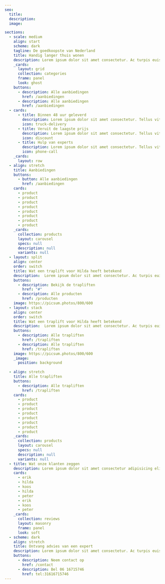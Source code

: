 ```yaml
---
seo:
  title:
  description:
  image:

sections:
  - scale: medium
    align: start
    scheme: dark
    tagline: De goedkoopste van Nederland
    title: Handig langer thuis wonen
    description: Lorem ipsum dolor sit amet consectetur. Ac turpis euismod pellentesque tempor sed augue. Nam tellus id.
    _cards:
      layout: grid
      collection: categories
      frame: panel
      look: ghost
    buttons:
      - description: Alle aanbiedingen
        href: /aanbiedingen
      - description: Alle aanbiedingen
        href: /aanbiedingen
  - cards:
      - title: Binnen 48 uur geleverd
        description: Lorem ipsum dolor sit amet consectetur. Tellus vitae morbi purus amet morbi porta dolor ut. Leo nulla mi.
        icon: truck-delivery
      - title: Veruit de laagste prijs
        description: Lorem ipsum dolor sit amet consectetur. Tellus vitae morbi purus amet morbi porta dolor ut. Leo nulla mi.
        icon: discount
      - title: Hulp van experts
        description: Lorem ipsum dolor sit amet consectetur. Tellus vitae morbi purus amet morbi porta dolor ut. Leo nulla mi.
        icon: phone-call
    _cards:
      layout: row
  - align: stretch
    title: Aanbiedingen
    buttons:
      - button: Alle aanbiedingen
        href: /aanbiedingen
    cards:
      - product
      - product
      - product
      - product
      - product
      - product
      - product
      - product
    _cards:
      collection: products
      layout: carousel
      specs: null
      description: null
      variants: null
  - layout: split
    align: center
    order: switch
    title: Wat een traplift voor Hilda heeft betekend
    description:  Lorem ipsum dolor sit amet consectetur. Ac turpis euismod pellentesque tempor sed augue. Nam tellus id diam suspendisse vulputate. Lorem ipsum dolor sit amet consectetur. Ac turpis euismod pellentesque tempor sed augue. Nam tellus id diam suspendisse vulputate.
    buttons:
      - description: Bekijk de trapliften
        href: "#"
      - description: Alle producten
        href: /producten
    image: https://picsum.photos/800/600
  - layout: stack
    align: center
    order: switch
    title: Wat een traplift voor Hilda heeft betekend
    description:  Lorem ipsum dolor sit amet consectetur. Ac turpis euismod pellentesque tempor sed augue. Nam tellus id diam suspendisse vulputate. Lorem ipsum dolor sit amet consectetur. Ac turpis euismod pellentesque tempor sed augue. Nam tellus id diam suspendisse vulputate.
    buttons:
      - description: Alle trapliften
        href: /trapliften
      - description: Alle trapliften
        href: /trapliften
    image: https://picsum.photos/800/600
    _image:
      position: background
      
  - align: stretch
    title: Alle trapliften
    buttons:
      - description: Alle trapliften
        href: /trapliften 
    cards:
      - product
      - product
      - product
      - product
      - product
      - product
      - product
      - product
    _cards:
      collection: products
      layout: carousel
      specs: null
      description: null
      variants: null
  - title: Wat onze klanten zeggen
    description: Lorem ipsum dolor sit amet consectetur adipisicing elit. Ullam sequi recusandae quos perferendis enim fugiat nulla eos vero laboriosam iusto!
    cards:
      - erik
      - hilda
      - koos
      - hilda
      - peter
      - erik
      - koos
      - peter
    _cards:
      collection: reviews
      layout: masonry
      frame: panel
      look: soft
  - scheme: dark
    align: stretch
    title: Ontvang advies van een expert
    description: Lorem ipsum dolor sit amet consectetur. Ac turpis euismod pellentesque tempor sed augue. Nam tellus id diam suspendisse vulputate.
    buttons:
      - description: Neem contact op
        href: /contact
      - description: Bel 06 16715746
        href: tel:31616715746
---
```

